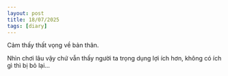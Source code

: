 ```yaml
---
layout: post
title: 18/07/2025
tags: [diary]
---
```


Cảm thấy thất vọng về bản thân.

Nhìn chơi lâu vậy chứ vẫn thấy người ta trọng dụng lợi ích hơn, không có ích gì thì bị bỏ lại...
